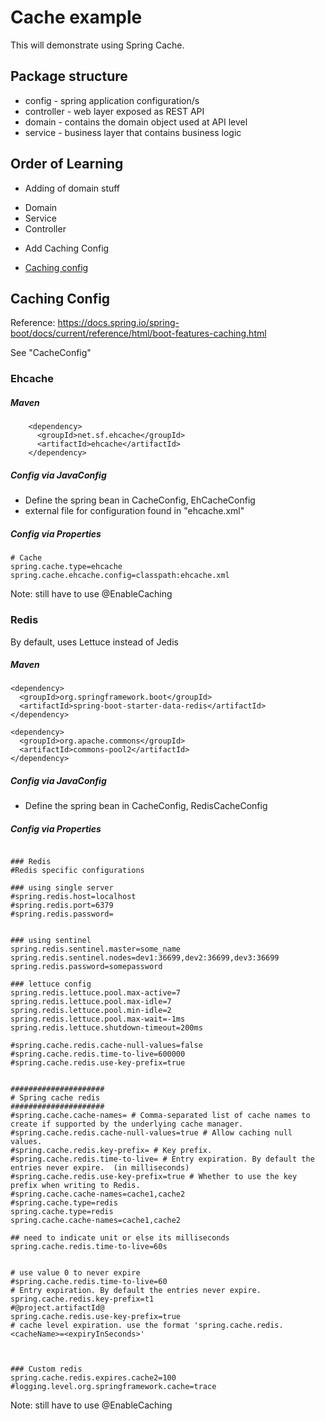 # Cache example

This will demonstrate using Spring Cache.

## Package structure

* config - spring application configuration/s
* controller - web layer exposed as REST API
* domain - contains the domain object used at API level
* service - business layer that contains business logic





## Order of Learning

* Adding of domain stuff
 - Domain
 - Service
 - Controller

* Add Caching Config
 - [Caching config](#caching_config)



## <a name="caching_config"/> Caching Config

Reference: https://docs.spring.io/spring-boot/docs/current/reference/html/boot-features-caching.html

See "CacheConfig"


### Ehcache

##### Maven

```
    <dependency>
      <groupId>net.sf.ehcache</groupId>
      <artifactId>ehcache</artifactId>
    </dependency>
```

##### Config via JavaConfig

* Define the spring bean in CacheConfig, EhCacheConfig
* external file for configuration found in "ehcache.xml"

##### Config via Properties

```
# Cache
spring.cache.type=ehcache
spring.cache.ehcache.config=classpath:ehcache.xml
```

Note: still have to use @EnableCaching


### Redis

By default, uses Lettuce instead of Jedis

##### Maven

```
<dependency>
  <groupId>org.springframework.boot</groupId>
  <artifactId>spring-boot-starter-data-redis</artifactId>
</dependency>

<dependency>
  <groupId>org.apache.commons</groupId>
  <artifactId>commons-pool2</artifactId>
</dependency>
```

##### Config via JavaConfig

* Define the spring bean in CacheConfig, RedisCacheConfig

##### Config via Properties

```

### Redis
#Redis specific configurations

### using single server
#spring.redis.host=localhost
#spring.redis.port=6379
#spring.redis.password=


### using sentinel
spring.redis.sentinel.master=some_name
spring.redis.sentinel.nodes=dev1:36699,dev2:36699,dev3:36699
spring.redis.password=somepassword

### lettuce config
spring.redis.lettuce.pool.max-active=7
spring.redis.lettuce.pool.max-idle=7
spring.redis.lettuce.pool.min-idle=2
spring.redis.lettuce.pool.max-wait=-1ms
spring.redis.lettuce.shutdown-timeout=200ms

#spring.cache.redis.cache-null-values=false
#spring.cache.redis.time-to-live=600000
#spring.cache.redis.use-key-prefix=true


#####################
# Spring cache redis
#####################
#spring.cache.cache-names= # Comma-separated list of cache names to create if supported by the underlying cache manager.
#spring.cache.redis.cache-null-values=true # Allow caching null values.
#spring.cache.redis.key-prefix= # Key prefix.
#spring.cache.redis.time-to-live= # Entry expiration. By default the entries never expire.  (in milliseconds)
#spring.cache.redis.use-key-prefix=true # Whether to use the key prefix when writing to Redis.
#spring.cache.cache-names=cache1,cache2
#spring.cache.type=redis
spring.cache.type=redis
spring.cache.cache-names=cache1,cache2

## need to indicate unit or else its milliseconds
spring.cache.redis.time-to-live=60s


# use value 0 to never expire
#spring.cache.redis.time-to-live=60
# Entry expiration. By default the entries never expire.
spring.cache.redis.key-prefix=t1
#@project.artifactId@
spring.cache.redis.use-key-prefix=true
# cache level expiration. use the format 'spring.cache.redis.<cacheName>=<expiryInSeconds>'



### Custom redis
spring.cache.redis.expires.cache2=100
#logging.level.org.springframework.cache=trace
```

Note: still have to use @EnableCaching
